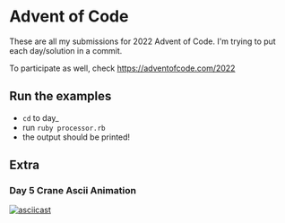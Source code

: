 # Advent of Code

These are all my submissions for 2022 Advent of Code. I'm trying to put each day/solution in a commit. 

To participate as well, check https://adventofcode.com/2022

## Run the examples

- `cd` to day_<day>
- run `ruby processor.rb`
- the output should be printed!

## Extra

### Day 5 Crane Ascii Animation

[![asciicast](https://asciinema.org/a/542810.png)](https://asciinema.org/a/542810?startAt=3)
